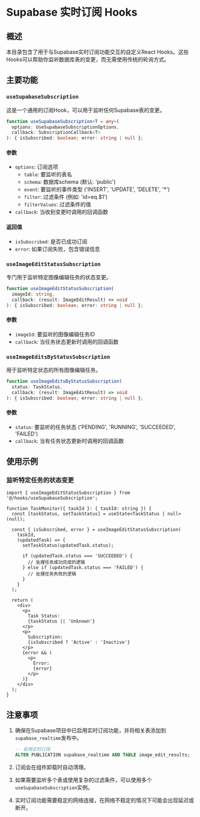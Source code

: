 # Supabase 实时订阅 Hooks

## 概述

本目录包含了用于与Supabase实时订阅功能交互的自定义React Hooks。这些Hooks可以帮助你监听数据库表的变更，而无需使用传统的轮询方式。

## 主要功能

### `useSupabaseSubscription`

这是一个通用的订阅Hook，可以用于监听任何Supabase表的变更。

```typescript
function useSupabaseSubscription<T = any>(
  options: UseSupabaseSubscriptionOptions,
  callback: SubscriptionCallback<T>
): { isSubscribed: boolean; error: string | null };
```

#### 参数

- `options`: 订阅选项
  - `table`: 要监听的表名
  - `schema`: 数据库schema (默认: 'public')
  - `event`: 要监听的事件类型 ('INSERT', 'UPDATE', 'DELETE', '*')
  - `filter`: 过滤条件 (例如: 'id=eq.$1')
  - `filterValues`: 过滤条件的值
- `callback`: 当收到变更时调用的回调函数

#### 返回值

- `isSubscribed`: 是否已成功订阅
- `error`: 如果订阅失败，包含错误信息

### `useImageEditStatusSubscription`

专门用于监听特定图像编辑任务的状态变更。

```typescript
function useImageEditStatusSubscription(
  imageId: string,
  callback: (result: ImageEditResult) => void
): { isSubscribed: boolean; error: string | null };
```

#### 参数

- `imageId`: 要监听的图像编辑任务ID
- `callback`: 当任务状态更新时调用的回调函数

### `useImageEditsByStatusSubscription`

用于监听特定状态的所有图像编辑任务。

```typescript
function useImageEditsByStatusSubscription(
  status: TaskStatus,
  callback: (result: ImageEditResult) => void
): { isSubscribed: boolean; error: string | null };
```

#### 参数

- `status`: 要监听的任务状态 ('PENDING', 'RUNNING', 'SUCCEEDED', 'FAILED')
- `callback`: 当有任务状态更新时调用的回调函数

## 使用示例

### 监听特定任务的状态变更

```tsx
import { useImageEditStatusSubscription } from '@/hooks/useSupabaseSubscription';

function TaskMonitor({ taskId }: { taskId: string }) {
  const [taskStatus, setTaskStatus] = useState<TaskStatus | null>(null);

  const { isSubscribed, error } = useImageEditStatusSubscription(
    taskId,
    (updatedTask) => {
      setTaskStatus(updatedTask.status);

      if (updatedTask.status === 'SUCCEEDED') {
        // 处理任务成功完成的逻辑
      } else if (updatedTask.status === 'FAILED') {
        // 处理任务失败的逻辑
      }
    }
  );

  return (
    <div>
      <p>
        Task Status:
        {taskStatus || 'Unknown'}
      </p>
      <p>
        Subscription:
        {isSubscribed ? 'Active' : 'Inactive'}
      </p>
      {error && (
        <p>
          Error:
          {error}
        </p>
      )}
    </div>
  );
}
```

## 注意事项

1. 确保在Supabase项目中已启用实时订阅功能，并将相关表添加到`supabase_realtime`发布中。

   ```sql
   -- 启用实时订阅
   ALTER PUBLICATION supabase_realtime ADD TABLE image_edit_results;
   ```

2. 订阅会在组件卸载时自动清理。

3. 如果需要监听多个表或使用复杂的过滤条件，可以使用多个`useSupabaseSubscription`实例。

4. 实时订阅功能需要稳定的网络连接，在网络不稳定的情况下可能会出现延迟或断开。
